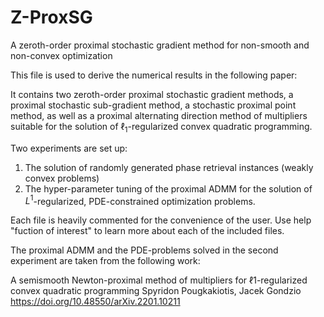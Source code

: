 # Z-ProxSG
A zeroth-order proximal stochastic gradient method for non-smooth and non-convex optimization

This file is used to derive the numerical results in the following paper:


It contains two zeroth-order proximal stochastic gradient methods, a proximal stochastic 
sub-gradient method, a stochastic proximal point method, as well as a proximal alternating
direction method of multipliers suitable for the solution of $\ell_1$-regularized convex 
quadratic programming. 

Two experiments are set up:
  1) The solution of randomly generated phase retrieval instances (weakly convex problems)
  2) The hyper-parameter tuning of the proximal ADMM for the solution of $L^1$-regularized,
     PDE-constrained optimization problems.

Each file is heavily commented for the convenience of the user. Use help "fuction of interest" 
to learn more about each of the included files.

The proximal ADMM and the PDE-problems solved in the second experiment are taken from the 
following work:

A semismooth Newton-proximal method of multipliers for ℓ1-regularized convex quadratic programming
              Spyridon Pougkakiotis, Jacek Gondzio
              https://doi.org/10.48550/arXiv.2201.10211
